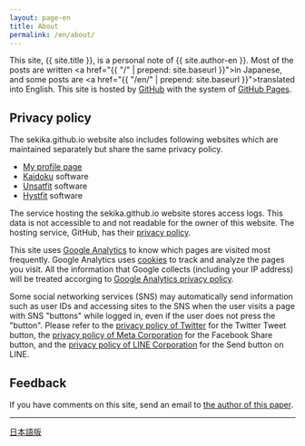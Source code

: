 ```yaml
---
layout: page-en
title: About
permalink: /en/about/
---
```

This site, {{ site.title }}, is a personal note of {{ site.author-en }}. Most of the posts are written <a href="{{ "/" | prepend: site.baseurl }}">in Japanese</a>, and some posts are <a href="{{ "/en/" | prepend: site.baseurl }}">translated into English</a>. This site is hosted by [GitHub](https://github.com/) with the system of [GitHub Pages](https://pages.github.com/).

## Privacy policy
The sekika.github.io website also includes following websites which are maintained separately but share the same privacy policy.

- <a href="/toyo/en/">My profile page</a>
- <a href="/kaidoku/">Kaidoku</a> software
- <a href="/unsatfit/">Unsatfit</a> software
- <a href="/hystfit/">Hystfit</a> software

The service hosting the sekika.github.io website stores access logs. This data is not accessible to and not readable for the owner of this website. The hosting service, GitHub, has their <a href="https://docs.github.com/en/github/site-policy/github-privacy-statement">privacy policy</a>.

This site uses [Google Analytics](https://analytics.google.com/analytics/) to know which pages are visited most frequently. Google Analytics uses [cookies](https://en.wikipedia.org/wiki/HTTP_cookie) to track and analyze the pages you visit. All the information that Google collects (including your IP address) will be treated accorging to [Google Analytics privacy policy](https://support.google.com/analytics/answer/6004245).

Some social networking services (SNS) may automatically send information such as user IDs and accessing sites to the SNS when the user visits a page with SNS "buttons" while logged in, even if the user does not press the "button". Please refer to the <a href="https://twitter.com/privacy?lang=en">privacy policy of Twitter</a> for the Twitter Tweet button, the <a href="https://www.facebook.com/privacy/policy/">privacy policy of Meta Corporation</a> for the Facebook Share button, and the <a href="https://line.me/en/terms/policy/">privacy policy of LINE Corporation</a> for the Send button on LINE.

## Feedback
If you have comments on this site, send an email to <a href="https://doi.org/10.1002/vzj2.20168">the author of this paper</a>.

---
<a href="/about/">日本語版</a>
